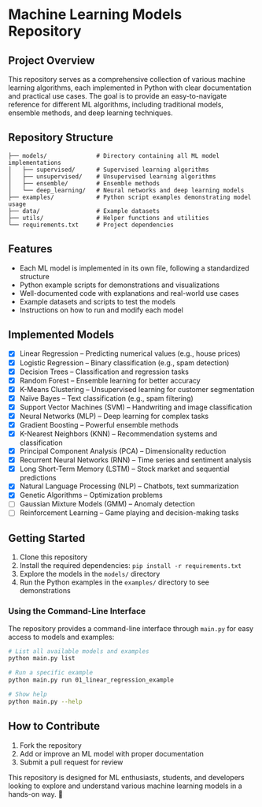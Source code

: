 # Machine Learning Models Repository

## Project Overview
This repository serves as a comprehensive collection of various machine learning algorithms, each implemented in Python with clear documentation and practical use cases. The goal is to provide an easy-to-navigate reference for different ML algorithms, including traditional models, ensemble methods, and deep learning techniques.

## Repository Structure
```
├── models/              # Directory containing all ML model implementations
│   ├── supervised/      # Supervised learning algorithms
│   ├── unsupervised/    # Unsupervised learning algorithms
│   ├── ensemble/        # Ensemble methods
│   └── deep_learning/   # Neural networks and deep learning models
├── examples/            # Python script examples demonstrating model usage
├── data/                # Example datasets
├── utils/               # Helper functions and utilities
└── requirements.txt     # Project dependencies
```

## Features
- Each ML model is implemented in its own file, following a standardized structure
- Python example scripts for demonstrations and visualizations
- Well-documented code with explanations and real-world use cases
- Example datasets and scripts to test the models
- Instructions on how to run and modify each model

## Implemented Models
- [x] Linear Regression – Predicting numerical values (e.g., house prices)
- [x] Logistic Regression – Binary classification (e.g., spam detection)
- [x] Decision Trees – Classification and regression tasks
- [x] Random Forest – Ensemble learning for better accuracy
- [x] K-Means Clustering – Unsupervised learning for customer segmentation
- [x] Naïve Bayes – Text classification (e.g., spam filtering)
- [x] Support Vector Machines (SVM) – Handwriting and image classification
- [x] Neural Networks (MLP) – Deep learning for complex tasks
- [x] Gradient Boosting – Powerful ensemble methods
- [x] K-Nearest Neighbors (KNN) – Recommendation systems and classification
- [x] Principal Component Analysis (PCA) – Dimensionality reduction
- [x] Recurrent Neural Networks (RNN) – Time series and sentiment analysis
- [x] Long Short-Term Memory (LSTM) – Stock market and sequential predictions
- [x] Natural Language Processing (NLP) – Chatbots, text summarization
- [x] Genetic Algorithms – Optimization problems
- [ ] Gaussian Mixture Models (GMM) – Anomaly detection
- [ ] Reinforcement Learning – Game playing and decision-making tasks

## Getting Started
1. Clone this repository
2. Install the required dependencies: `pip install -r requirements.txt`
3. Explore the models in the `models/` directory
4. Run the Python examples in the `examples/` directory to see demonstrations

### Using the Command-Line Interface
The repository provides a command-line interface through `main.py` for easy access to models and examples:

```bash
# List all available models and examples
python main.py list

# Run a specific example
python main.py run 01_linear_regression_example

# Show help
python main.py --help
```

## How to Contribute
1. Fork the repository
2. Add or improve an ML model with proper documentation
3. Submit a pull request for review

This repository is designed for ML enthusiasts, students, and developers looking to explore and understand various machine learning models in a hands-on way. 🚀 